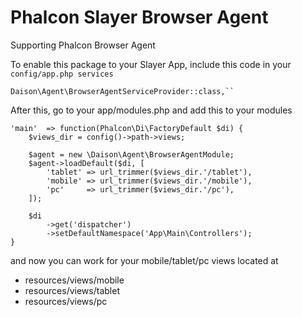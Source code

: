 # Phalcon Slayer Browser Agent

Supporting Phalcon Browser Agent

To enable this package to your Slayer App, include this code in your ``config/app.php services``

    Daison\Agent\BrowserAgentServiceProvider::class,``


After this, go to your app/modules.php and add this to your modules

    'main'  => function(Phalcon\Di\FactoryDefault $di) {
        $views_dir = config()->path->views;

        $agent = new \Daison\Agent\BrowserAgentModule;
        $agent->loadDefault($di, [
            'tablet' => url_trimmer($views_dir.'/tablet'),
            'mobile' => url_trimmer($views_dir.'/mobile'),
            'pc'     => url_trimmer($views_dir.'/pc'),
        ]);

        $di
            ->get('dispatcher')
            ->setDefaultNamespace('App\Main\Controllers');
    }


and now you can work for your mobile/tablet/pc views located at
 - resources/views/mobile
 - resources/views/tablet
 - resources/views/pc